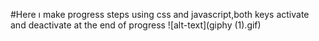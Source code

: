 #Here ı make progress steps using css and javascript,both keys activate and deactivate at the end of progress 
![alt-text](giphy (1).gif)

